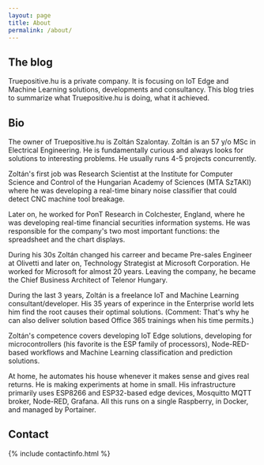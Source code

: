 ```yaml
---
layout: page
title: About
permalink: /about/
---
```


## The blog

Truepositive.hu is a private company. It is focusing on IoT Edge and Machine Learning solutions, developments and consultancy. This blog tries to summarize what Truepositive.hu is doing, what it achieved.

## Bio

The owner of Truepositive.hu is Zoltán Szalontay. Zoltán is an 57 y/o MSc in Electrical Engineering. He is fundamentally curious and always looks for solutions to interesting problems. He usually runs 4-5 projects concurrently.

Zoltán's first job was Research Scientist at the Institute for Computer Science and Control of the Hungarian Academy of Sciences (MTA SzTAKI) where he was developing a real-time binary noise classifier that could detect CNC machine tool breakage. 

Later on, he worked for PonT Research in Colchester, England, where he was developing real-time financial securities information systems. He was responsible for the company's two most important functions: the spreadsheet and the chart displays.

During his 30s Zoltán changed his carreer and became Pre-sales Engineer at Olivetti and later on, Technology Strategist at Microsoft Corporation. He worked for Microsoft for almost 20 years. Leaving the company, he became the Chief Business Architect of Telenor Hungary.

During the last 3 years, Zoltán is a freelance IoT and Machine Learning consultant/developer. His 35 years of experince in the Enterprise world lets him find the root causes their optimal solutions. (Comment: That's why he can also deliver solution based Office 365 trainings when his time permits.)

Zoltán's competence covers developing IoT Edge solutions, developing for microcontrollers (his favorite is the ESP family of processors), Node-RED-based workflows and Machine Learning classification and prediction solutions.

At home, he automates his house whenever it makes sense and gives real returns. He is making experiments at home in small. His infrastructure primarily uses ESP8266 and ESP32-based edge devices, Mosquitto MQTT broker, Node-RED, Grafana. All this runs on a single Raspberry, in Docker, and managed by Portainer.

## Contact

{% include contactinfo.html %}
